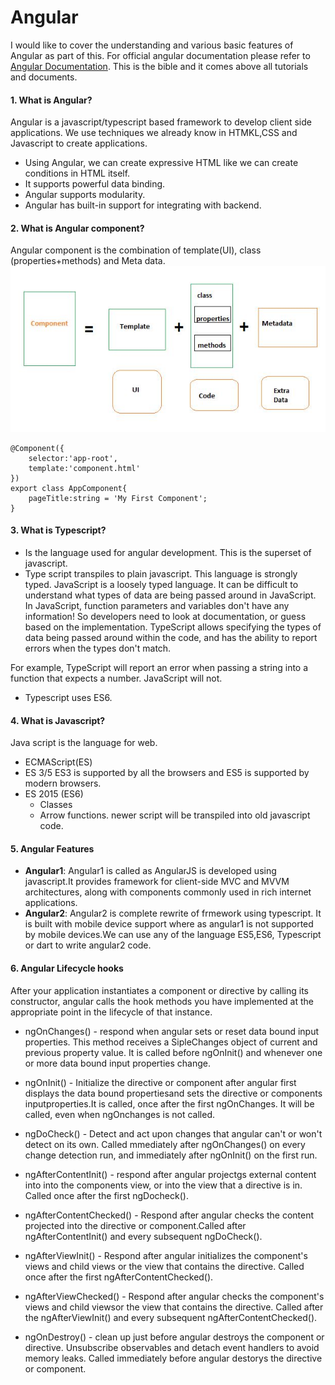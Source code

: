# Angular
I would like to cover the understanding and various basic features of Angular as part of this. For official angular documentation please refer to [Angular Documentation](https://angular.io/docs). This is the bible and it comes above all tutorials and documents. 
#### 1. What is Angular?
Angular is a javascript/typescript based framework to develop client side applications. We use techniques we already know in HTMKL,CSS and Javascript to create applications.
* Using Angular, we can create expressive HTML like we can create conditions in HTML itself.
* It supports powerful data binding.
* Angular supports modularity.
* Angular has built-in support for integrating with backend.
#### 2. What is Angular component?
Angular component is the combination of template(UI), class (properties+methods) and Meta data.
![Angular Component](https://github.com/anand-tummapudi/angular/blob/main/assets/images/angular_component.JPG)

``` import {Component} from "@angular/core";
@Component({
	selector:'app-root',
	template:'component.html'
})
export class AppComponent{
	pageTitle:string = 'My First Component';
}
```
#### 3. What is Typescript?
* Is the language used for angular development. This is the superset of javascript.
* Type script transpiles to plain javascript. This language is strongly typed.
	JavaScript is a loosely typed language. It can be difficult to understand what types of data are being passed around in JavaScript.
	In JavaScript, function parameters and variables don't have any information! So developers need to look at documentation, or guess based on the implementation.
	TypeScript allows specifying the types of data being passed around within the code, and has the ability to report errors when the types don't match.

For example, TypeScript will report an error when passing a string into a function that expects a number. JavaScript will not.
* Typescript uses ES6.
#### 4. What is Javascript?
Java script is the language for web.
* ECMAScript(ES)
* ES 3/5 
	ES3 is supported by all the browsers and ES5 is supported by modern browsers.
* ES 2015 (ES6)
	- Classes
	- Arrow functions.
newer script will be transpiled into old javascript code.
#### 5. Angular Features
* **Angular1**: Angular1 is called as AngularJS is developed using javascript.It provides framework for client-side MVC and MVVM architectures, along with components commonly used in rich internet applications.
* **Angular2**: Angular2 is complete rewrite of frmework using typescript. It is built with mobile device support where as angular1 is not supported by mobile devices.We can use any of the language ES5,ES6, Typescript or dart to write angular2 code.
#### 6. Angular Lifecycle hooks
After your application instantiates a component or directive by calling its constructor, angular calls the hook methods you have implemented at the appropriate point in the lifecycle of that instance.

* ngOnChanges() - respond when angular sets or reset data bound input properties. This method receives a SipleChanges object of current and previous property value. It is called before ngOnInit() and whenever one or more data bound input properties change.
	
* ngOnInit() - Initialize the directive or component after angular first displays the data bound propertiesand sets the directive or components inputproperties.It is called, once after the first ngOnChanges. It will be called, even when ngOnchanges is not called.
	
* ngDoCheck() - Detect and act upon changes that angular can't or won't detect on its own. Called mmediately after ngOnChanges() on every change detection run, and immediately after ngOnInit() on the first run.
	
* ngAfterContentInit() - respond after angular projectgs external content into into the components view, or into the view that a directive is in.  Called once after the first ngDocheck(). 
	
* ngAfterContentChecked() - Respond after angular checks the content projected into the directive or component.Called after ngAfterContentInit() and every subsequent ngDoCheck().
	
* ngAfterViewInit() - Respond after angular initializes the component's views and child views or the view that contains the directive. Called once after the first ngAfterContentChecked().
	
* ngAfterViewChecked() - Respond after angular checks the component's views and child viewsor the view that contains the directive. Called after the ngAfterViewInit() and every subsequent ngAfterContentChecked().
	
* ngOnDestroy() - clean up just before angular destroys the component or directive. Unsubscribe observables and detach event handlers to avoid memory leaks. Called immediately before angular destorys the directive or component.
